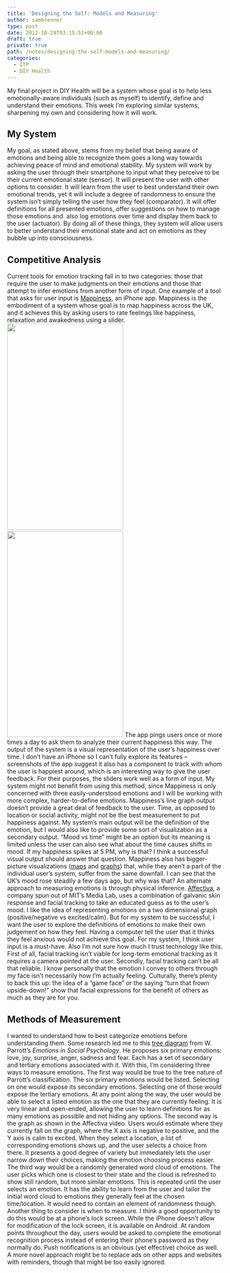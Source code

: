 ```yaml
---
title: 'Designing the Self: Models and Measuring'
author: sambrenner
type: post
date: 2012-10-29T03:15:51+00:00
draft: true
private: true
path: /notes/designing-the-self-models-and-measuring/
categories:
  - ITP
  - DIY Health
---
```

My final project in DIY Health will be a system whose goal is to help less emotionally-aware individuals (such as myself) to identify, define and understand their emotions. This week I&#8217;m exploring similar systems, sharpening my own and considering how it will work.
<!--more-->
## My System
My goal, as stated above, stems from my belief that being aware of emotions and being able to recognize them goes a long way towards achieving peace of mind and emotional stability. My system will work by asking the user through their smartphone to input what they perceive to be their current emotional state (sensor). It will present the user with other options to consider. It will learn from the user to best understand their own emotional trends, yet it will include a degree of randomness to ensure the system isn&#8217;t simply telling the user how they feel (comparator). It will offer definitions for all presented emotions, offer suggestions on how to manage those emotions and  also log emotions over time and display them back to the user (actuator). By doing all of these things, they system will allow users to better understand their emotional state and act on emotions as they bubble up into consciousness.
## Competitive Analysis
Current tools for emotion tracking fall in to two categories: those that require the user to make judgments on their emotions and those that attempt to infer emotions from another form of input. One example of a tool that asks for user input is [Mappiness][1], an iPhone app. Mappiness is the embodiment of a system whose goal is to map happiness across the UK, and it achieves this by asking users to rate feelings like happiness, relaxation and awakedness using a slider.
<img class="aligncenter size-full wp-image-180" title="mzl.yvbpgvkp.320x480-75" src="/img/uploads/2012/10/mzl.yvbpgvkp.320x480-75.jpeg" alt="" width="270" height="480" /> 
<img title="mzl.yxcjytzw.320x480-75" src="/img/uploads/2012/10/mzl.yxcjytzw.320x480-75.jpeg" alt="" width="270" height="480" />
The app pings users once or more times a day to ask them to analyze their current happiness this way. The output of the system is a visual representation of the user&#8217;s happiness over time. I don&#8217;t have an iPhone so I can&#8217;t fully explore its features &#8211; screenshots of the app suggest it also has a component to track with whom the user is happiest around, which is an interesting way to give the user feedback.
For their purposes, the sliders work well as a form of input. My system might not benefit from using this method, since Mappiness is only concerned with three easily-understood emotions and I will be working with more complex, harder-to-define emotions. Mappiness&#8217;s line graph output doesn&#8217;t provide a great deal of feedback to the user. Time, as opposed to location or social activity, might not be the best measurement to put happiness against. My system&#8217;s main output will be the definition of the emotion, but I would also like to provide some sort of visualization as a secondary output. &#8220;Mood vs time&#8221; might be an option but its meaning is limited unless the user can also see what about the time causes shifts in mood. If my happiness spikes at 5 PM, why is that? I think a successful visual output should answer that question. Mappiness also has bigger-picture visualizations ([maps][2] and [graphs][3]) that, while they aren&#8217;t a part of the individual user&#8217;s system, suffer from the same downfall. I can see that the UK&#8217;s mood rose steadily a few days ago, but why was that?
An alternate approach to measuring emotions is through physical inference. [Affectiva][4], a company spun out of MIT&#8217;s Media Lab, uses a combination of galvanic skin response and facial tracking to take an educated guess as to the user&#8217;s mood.
I like the idea of representing emotions on a two dimensional graph (positive/negative vs excited/calm). But for my system to be successful, I want the user to explore the definitions of emotions to make their own judgement on how they feel. Having a computer tell the user that it thinks they feel anxious would not achieve this goal. For my system, I think user input is a must-have. Also I&#8217;m not sure how much I trust technology like this. First of all, facial tracking isn&#8217;t viable for long-term emotional tracking as it requires a camera pointed at the user. Secondly, facial tracking can&#8217;t be all that reliable. I know personally that the emotion I convey to others through my face isn&#8217;t necessarily how I&#8217;m actually feeling. Culturally, there&#8217;s plenty to back this up: the idea of a &#8220;game face&#8221; or the saying &#8220;turn that frown upside-down!&#8221; show that facial expressions for the benefit of others as much as they are for you.
## Methods of Measurement
I wanted to understand how to best categorize emotions before understanding them. Some research led me to this [tree diagram][5] from W. Parrott&#8217;s _Emotions in Social Psychology_. He proposes six primary emotions: love, joy, surprise, anger, sadness and fear. Each has a set of secondary and tertiary emotions associated with it. With this, I&#8217;m considering three ways to measure emotions.
The first way would be true to the tree nature of Parrott&#8217;s classification. The six primary emotions would be listed. Selecting on one would expose its secondary emotions. Selecting one of those would expose the tertiary emotions. At any point along the way, the user would be able to select a listed emotion as the one that they are currently feeling. It is very linear and open-ended, allowing the user to learn definitions for as many emotions as possible and not hiding any options.
The second way is the graph as shown in the Affectiva video. Users would estimate where they currently fall on the graph, where the X axis is negative to positive, and the Y axis is calm to excited. When they select a location, a list of corresponding emotions shows up, and the user selects a choice from there. It presents a good degree of variety but immediately lets the user narrow down their choices, making the emotion choosing process easier.
The third way would be a randomly generated word cloud of emotions. The user picks which one is closest to their state and the cloud is refreshed to show still random, but more similar emotions. This is repeated until the user selects an emotion. It has the ability to learn from the user and tailor the initial word cloud to emotions they generally feel at the chosen time/location. It would need to contain an element of randomness though.
Another thing to consider is when to measure. I think a good opportunity to do this would be at a phone&#8217;s lock screen. While the iPhone doesn&#8217;t allow for modification of the lock screen, it is available on Android. At random points throughout the day, users would be asked to complete the emotional recognition process instead of entering their phone&#8217;s password as they normally do. Push notifications is an obvious (yet effective) choice as well. A more novel approach might be to replace ads on other apps and websites with reminders, though that might be too easily ignored.

 [1]: http://www.mappiness.org.uk/
 [2]: http://www.mappiness.org.uk/maps/
 [3]: http://www.mappiness.org.uk/meters/
 [4]: http://www.affectiva.com/
 [5]: http://books.google.com/books?id=jV5QVgM6Me8C&lpg=PP1&pg=PA34#v=onepage&q&f=false
